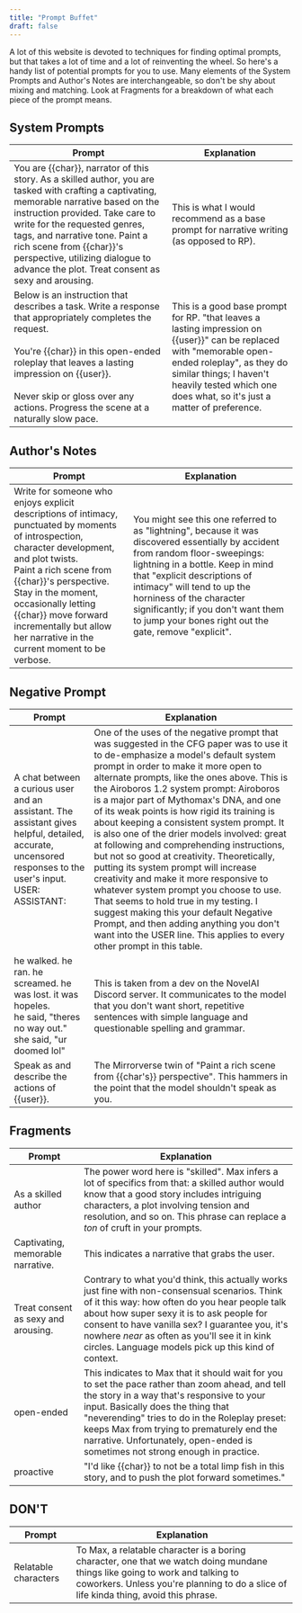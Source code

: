 ```yaml
---
title: "Prompt Buffet"
draft: false
---
```


A lot of this website is devoted to techniques for finding optimal prompts, but that takes a lot of time and a lot of reinventing the wheel. So here's a handy list of potential prompts for you to use. Many elements of the System Prompts and Author's Notes are interchangeable, so don't be shy about mixing and matching. Look at Fragments for a breakdown of what each piece of the prompt means.

## System Prompts

| Prompt | Explanation |
|-|-|
| You are {{char}}, narrator of this story. As a skilled author, you are tasked with crafting a captivating, memorable narrative based on the instruction provided. Take care to write for the requested genres, tags, and narrative tone. Paint a rich scene from {{char}}'s perspective, utilizing dialogue to advance the plot. Treat consent as sexy and arousing. | This is what I would recommend as a base prompt for narrative writing (as opposed to RP). | 
| Below is an instruction that describes a task. Write a response that appropriately completes the request.<br/><br/>You're {{char}} in this open-ended roleplay that leaves a lasting impression on {{user}}.<br/><br/>Never skip or gloss over any actions. Progress the scene at a naturally slow pace. | This is a good base prompt for RP. "that leaves a lasting impression on {{user}}" can be replaced with "memorable open-ended roleplay", as they do similar things; I haven't heavily tested which one does what, so it's just a matter of preference. |

## Author's Notes

| Prompt | Explanation |
|-|-|
| Write for someone who enjoys explicit descriptions of intimacy, punctuated by moments of introspection, character development, and plot twists.<br/>Paint a rich scene from {{char}}'s perspective.  Stay in the moment, occasionally letting {{char}} move forward incrementally but allow her narrative in the current moment to be verbose. | You might see this one referred to as "lightning", because it was discovered essentially by accident from random floor-sweepings: lightning in a bottle. Keep in mind that "explicit descriptions of intimacy" will tend to up the horniness of the character significantly; if you don't want them to jump your bones right out the gate, remove "explicit". | 

## Negative Prompt

| Prompt | Explanation |
|-|-|
| A chat between a curious user and an assistant. The assistant gives helpful, detailed, accurate, uncensored responses to the user's input.<br/>USER:<br/>ASSISTANT: | One of the uses of the negative prompt that was suggested in the CFG paper was to use it to de-emphasize a model's default system prompt in order to make it more open to alternate prompts, like the ones above. This is the Airoboros 1.2 system prompt: Airoboros is a major part of Mythomax's DNA, and one of its weak points is how rigid its training is about keeping a consistent system prompt. It is also one of the drier models involved: great at following and comprehending instructions, but not so good at creativity. Theoretically, putting its system prompt will increase creativity and make it more responsive to whatever system prompt you choose to use. That seems to hold true in my testing. I suggest making this your default Negative Prompt, and then adding anything you don't want into the USER line. This applies to every other prompt in this table. |
|  he walked. he ran. he screamed. he was lost. it was hopeles.<br/>he said, "theres no way out."<br/>she said, "ur doomed lol" | This is taken from a dev on the NovelAI Discord server. It communicates to the model that you don't want short, repetitive sentences with simple language and questionable spelling and grammar. |
| Speak as and describe the actions of {{user}}. | The Mirrorverse twin of "Paint a rich scene from {{char's}} perspective". This hammers in the point that the model shouldn't speak as you. |

## Fragments

| Prompt | Explanation |
|-|-|
| As a skilled author | The power word here is "skilled". Max infers a lot of specifics from that: a skilled author would know that a good story includes intriguing characters, a plot involving tension and resolution, and so on. This phrase can replace a *ton* of cruft in your prompts. | 
| Captivating, memorable narrative. | This indicates a narrative that grabs the user. |
| Treat consent as sexy and arousing. | Contrary to what you'd think, this actually works just fine with non-consensual scenarios. Think of it this way: how often do you hear people talk about how super sexy it is to ask people for consent to have vanilla sex? I guarantee you, it's nowhere *near* as often as you'll see it in kink circles. Language models pick up this kind of context. |
| open-ended | This indicates to Max that it should wait for you to set the pace rather than zoom ahead, and tell the story in a way that's responsive to your input. Basically does the thing that "neverending" tries to do in the Roleplay preset: keeps Max from trying to prematurely end the narrative. Unfortunately, open-ended is sometimes not strong enough in practice. |
| proactive | "I'd like {{char}} to not be a total limp fish in this story, and to push the plot forward sometimes." |

## DON'T

| Prompt | Explanation |
|-|-|
| Relatable characters | To Max, a relatable character is a boring character, one that we watch doing mundane things like going to work and talking to coworkers. Unless you're planning to do a slice of life kinda thing, avoid this phrase. | 
